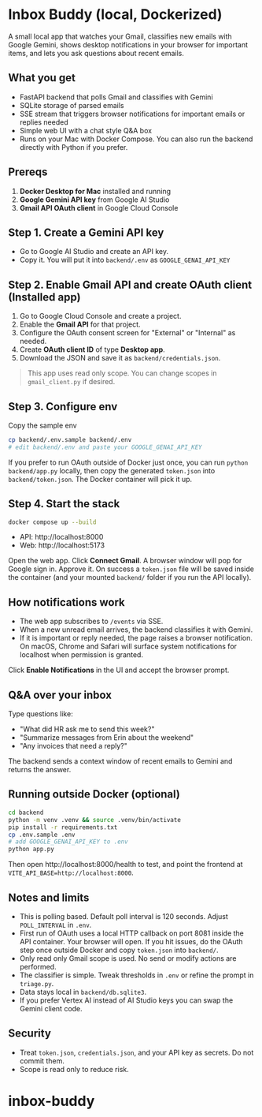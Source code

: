 # Inbox Buddy (local, Dockerized)

A small local app that watches your Gmail, classifies new emails with Google Gemini, shows desktop notifications in your browser for important items, and lets you ask questions about recent emails.

## What you get

- FastAPI backend that polls Gmail and classifies with Gemini
- SQLite storage of parsed emails
- SSE stream that triggers browser notifications for important emails or replies needed
- Simple web UI with a chat style Q&A box
- Runs on your Mac with Docker Compose. You can also run the backend directly with Python if you prefer.

## Prereqs

1. **Docker Desktop for Mac** installed and running
2. **Google Gemini API key** from Google AI Studio
3. **Gmail API OAuth client** in Google Cloud Console

## Step 1. Create a Gemini API key

- Go to Google AI Studio and create an API key.
- Copy it. You will put it into `backend/.env` as `GOOGLE_GENAI_API_KEY`

## Step 2. Enable Gmail API and create OAuth client (Installed app)

1. Go to Google Cloud Console and create a project.
2. Enable the **Gmail API** for that project.
3. Configure the OAuth consent screen for "External" or "Internal" as needed.
4. Create **OAuth client ID** of type **Desktop app**.
5. Download the JSON and save it as `backend/credentials.json`.

> This app uses read only scope. You can change scopes in `gmail_client.py` if desired.

## Step 3. Configure env

Copy the sample env

```bash
cp backend/.env.sample backend/.env
# edit backend/.env and paste your GOOGLE_GENAI_API_KEY
```

If you prefer to run OAuth outside of Docker just once, you can run `python backend/app.py` locally, then copy the generated `token.json` into `backend/token.json`. The Docker container will pick it up.

## Step 4. Start the stack

```bash
docker compose up --build
```

- API: http://localhost:8000
- Web: http://localhost:5173

Open the web app. Click **Connect Gmail**. A browser window will pop for Google sign in. Approve it. On success a `token.json` file will be saved inside the container (and your mounted `backend/` folder if you run the API locally).

## How notifications work

- The web app subscribes to `/events` via SSE.
- When a new unread email arrives, the backend classifies it with Gemini.
- If it is important or reply needed, the page raises a browser notification. On macOS, Chrome and Safari will surface system notifications for localhost when permission is granted.

Click **Enable Notifications** in the UI and accept the browser prompt.

## Q&A over your inbox

Type questions like:
- "What did HR ask me to send this week?"
- "Summarize messages from Erin about the weekend"
- "Any invoices that need a reply?"

The backend sends a context window of recent emails to Gemini and returns the answer.

## Running outside Docker (optional)

```bash
cd backend
python -m venv .venv && source .venv/bin/activate
pip install -r requirements.txt
cp .env.sample .env
# add GOOGLE_GENAI_API_KEY to .env
python app.py
```

Then open http://localhost:8000/health to test, and point the frontend at `VITE_API_BASE=http://localhost:8000`.

## Notes and limits

- This is polling based. Default poll interval is 120 seconds. Adjust `POLL_INTERVAL` in `.env`.
- First run of OAuth uses a local HTTP callback on port 8081 inside the API container. Your browser will open. If you hit issues, do the OAuth step once outside Docker and copy `token.json` into `backend/`.
- Only read only Gmail scope is used. No send or modify actions are performed.
- The classifier is simple. Tweak thresholds in `.env` or refine the prompt in `triage.py`.
- Data stays local in `backend/db.sqlite3`.
- If you prefer Vertex AI instead of AI Studio keys you can swap the Gemini client code.

## Security

- Treat `token.json`, `credentials.json`, and your API key as secrets. Do not commit them.
- Scope is read only to reduce risk.
# inbox-buddy
